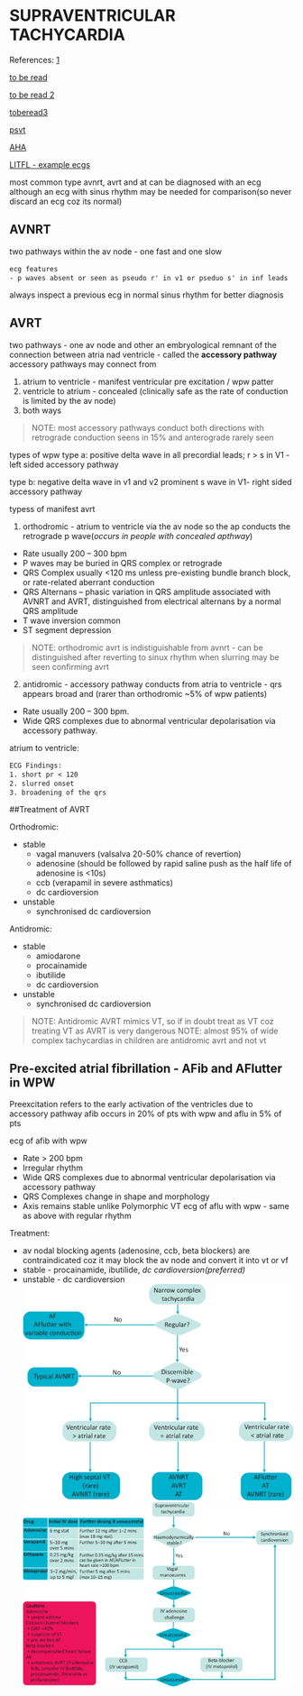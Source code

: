 # SUPRAVENTRICULAR TACHYCARDIA

References:
[1](https://www.ncbi.nlm.nih.gov/pmc/articles/PMC6964177/)

[to be read](https://www.ncbi.nlm.nih.gov/books/NBK441972/)

[to be read 2](https://www.ncbi.nlm.nih.gov/pmc/articles/PMC4295736/)

[toberead3](https://www.ncbi.nlm.nih.gov/pmc/articles/PMC6964177/)

[psvt](https://www.ncbi.nlm.nih.gov/books/NBK507699/)

[AHA](https://www.ahajournals.org/doi/full/10.1161/cir.0000000000000311)

[LITFL - example ecgs](https://litfl.com/pre-excitation-syndromes-ecg-library/)

most common type avnrt, avrt and at
can be diagnosed with an ecg although an ecg with sinus rhythm may be needed for comparison(so never discard an ecg coz its normal)

## AVNRT
two pathways within the av node - one fast and one slow 
```
ecg features 
- p waves absent or seen as pseudo r' in v1 or pseduo s' in inf leads 
```
always inspect a previous ecg in normal sinus rhythm for better diagnosis

## AVRT
two pathways - one av node and other an embryological remnant of the connection between atria nad ventricle - called the **accessory pathway**
accessory pathways may connect from 
1. atrium to ventricle - manifest ventricular pre excitation / wpw patter
2. ventricle to atrium - concealed (clinically safe as the rate of conduction is limited by the av node)
3. both ways 

> NOTE: most accessory pathways conduct both directions with retrograde conduction seens in 15% and anterograde rarely seen

types of wpw
type a: positive delta wave in all precordial leads; r > s in V1 - left sided accessory pathway

type b: negative delta wave in v1 and v2 prominent s wave in V1- right sided accessory pathway

typess of manifest avrt
1. orthodromic - atrium to ventricle via the av node so the ap conducts the retrograde p wave(*occurs in people with concealed apthway*)
  * Rate usually 200 – 300 bpm
  * P waves may be buried in QRS complex or retrograde
  * QRS Complex usually <120 ms unless pre-existing bundle branch block, or rate-related aberrant conduction
  * QRS Alternans – phasic variation in QRS amplitude associated with AVNRT and AVRT, distinguished from electrical alternans by a normal QRS amplitude
  * T wave inversion common
  * ST segment depression 
> NOTE: orthodromic avrt is indistiguishable from avnrt - can be distinguished after reverting to sinux rhythm when slurring may be seen confirming avrt

2. antidromic - accessory pathway conducts from atria to ventricle - qrs appears broad and (rarer than orthodromic ~5% of wpw patients)
  * Rate usually 200 – 300 bpm.
  * Wide QRS complexes due to abnormal ventricular depolarisation via accessory pathway.

atrium to ventricle: 
``` 
ECG Findings:
1. short pr < 120
2. slurred onset 
3. broadening of the qrs 
```

##Treatment of AVRT

Orthodromic:
* stable 
  * vagal manuvers (valsalva 20-50% chance of revertion)
  * adenosine (should be followed by rapid saline push as the half life of adenosine is <10s)
  * ccb (verapamil in severe asthmatics)
  * dc cardioversion
* unstable 
  * synchronised dc cardioversion
  
Antidromic:
* stable 
  * amiodarone 
  * procainamide 
  * ibutilide 
  * dc cardioversion
* unstable 
  * synchronised dc cardioversion
> NOTE: Antidromic AVRT mimics VT, so if in doubt treat as VT coz treating VT as AVRT is very dangerous 
> NOTE: almost 95% of wide complex tachycardias in children are antidromic avrt and not vt 

## Pre-excited atrial fibrillation - AFib and AFlutter in WPW
Preexcitation refers to the early activation of the ventricles due to accessory pathway
afib occurs in 20% of pts with wpw and aflu in 5% of pts 

ecg of afib with wpw
* Rate > 200 bpm
* Irregular rhythm
* Wide QRS complexes due to abnormal ventricular depolarisation via accessory pathway
* QRS Complexes change in shape and morphology
* Axis remains stable unlike Polymorphic VT
ecg of aflu with wpw - same as above with regular rhythm
 
Treatment: 
* av nodal blocking agents  (adenosine, ccb, beta blockers) are contraindicated coz it may block the av node and convert it into vt or vf
* stable - procainamide, ibutilide, *dc cardioversion(preferred)*
* unstable - dc cardioversion
![svt treatment](./supraventricular_tachycardia/svt.jpg)
![svt treatment](./supraventricular_tachycardia/svt2.jpg)

